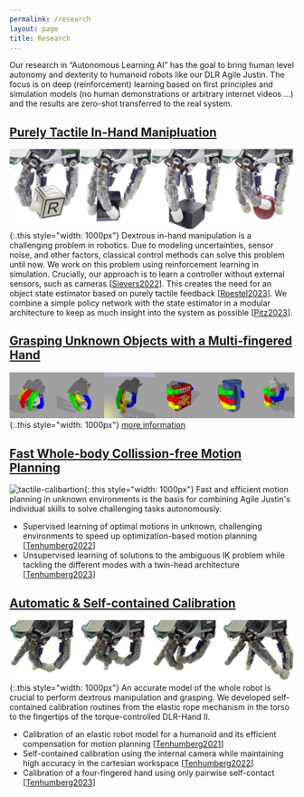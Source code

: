 ```yaml
---
permalink: /research
layout: page
title: Research
---
```


Our research in “Autonomous Learning AI” has the goal to bring human level autonomy and dexterity to humanoid robots like our DLR Agile Justin. The focus is on deep (reinforcement) learning based on first principles and simulation models (no human demonstrations or arbitrary internet videos ...) and the results are zero-shot transferred to the real system.


## [Purely Tactile In-Hand Manipluation](https://dlr-alr.github.io/dlr-tactile-manipulation)
![in-hand-manipulation](../assets/imgs/in-hand.png){:.this style="width: 1000px"}
Dextrous in-hand manipulation is a challenging problem in robotics. 
Due to modeling uncertainties, sensor noise, and other factors, classical control methods can solve this problem until now. 
We work on this problem using reinforcement learning in simulation.
Crucially, our approach is to learn a controller without external sensors, such as cameras [[Sievers2022](https://dlr-alr.github.io/dlr-tactile-manipulation/_pages/icra22.html)].
This creates the need for an object state estimator based on purely tactile feedback [[Roestel2023](https://dlr-alr.github.io/dlr-tactile-manipulation/_pages/humanoids23.html)].
We combine a simple policy network with the state estimator in a modular architecture to keep as much insight into the system as possible [[Pitz2023](https://dlr-alr.github.io/dlr-tactile-manipulation/_pages/icra23.html)].

## [Grasping Unknown Objects with a Multi-fingered Hand](https://dlr-alr.github.io/grasping/)
![in-hand-manipulation](../assets/imgs/grasping.png){:.this style="width: 1000px"}
[more information](https://dlr-alr.github.io/grasping)

## [Fast Whole-body Collission-free Motion Planning](https://aidx-lab.github.io/2022-iros-planning/)
![tactile-calibartion](../assets/imgs/motion-planning.jpg){:.this style="width: 1000px"}
Fast and efficient motion planning in unknown environments is the basis for combining Agile Justin's individual skills to solve challenging tasks autonomously. 
* Supervised learning of optimal motions in unknown, challenging environments to speed up optimization-based motion planning [[Tenhumberg2022](https://aidx-lab.github.io/2022-iros-planning/)]
* Unsupervised learning of solutions to the ambiguous IK problem while tackling the different modes with a twin-head architecture [[Tenhumberg2023](https://aidx-lab.github.io/2023-humanoids-ik/)]

## [Automatic & Self-contained Calibration](https://aidx-lab.github.io/2023-humanoids-contact/)
![tactile-calibartion](../assets/imgs/calibration-tactile.jpg){:.this style="width: 1000px"}
An accurate model of the whole robot is crucial to perform dextrous manipulation and grasping.
We developed self-contained calibration routines from the elastic rope mechanism in the torso to the fingertips of the torque-controlled DLR-Hand II. 
* Calibration of an elastic robot model for a humanoid and its efficient compensation for motion planning [[Tenhumberg2021](https://aidx-lab.github.io/2021-humanoids-elastic/)]
* Self-contained calibration using the internal camera while maintaining high accuracy in the cartesian workspace [[Tenhumberg2022](https://aidx-lab.github.io/2022-humanoids-rgb/)]
* Calibration of a four-fingered hand using only pairwise self-contact [[Tenhumberg2023](https://aidx-lab.github.io/2023-humanoids-contact/)]




